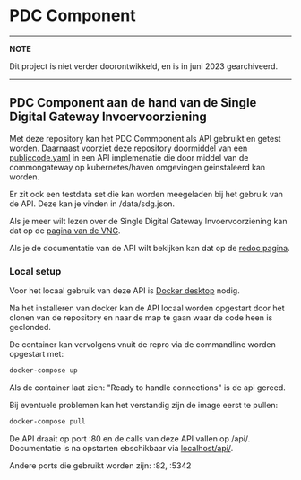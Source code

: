 # PDC Component
---
**NOTE**

Dit project is niet verder doorontwikkeld, en is in juni 2023 gearchiveerd.

---


## PDC Component aan de hand van de Single Digital Gateway Invoervoorziening

Met deze repository kan het PDC Commponent als API gebruikt en getest worden. Daarnaast voorziet deze repository doormiddel van een [publiccode.yaml](https://yml.publiccode.tools/) in een API implemenatie die door middel van de commongateway op kubernetes/haven omgevingen geinstaleerd kan worden.

Er zit ook een testdata set die kan worden meegeladen bij het gebruik van de API. Deze kan je vinden in /data/sdg.json.

Als je meer wilt lezen over de Single Digital Gateway Invoervoorziening kan dat op de [pagina van de VNG](https://vng.nl/projecten/single-digital-gateway).

Als je de documentatie van de API wilt bekijken kan dat op de [redoc pagina](https://redocly.github.io/redoc/?url=https://raw.githubusercontent.com/Klantinteractie-Servicesysteem/pdc-component/main/OAS.yaml&nocors).

### Local setup

Voor het locaal gebruik van deze API is [Docker desktop](https://www.docker.com/get-started/) nodig.

Na het installeren van docker kan de API locaal worden opgestart door het clonen van de repository en naar de map te gaan waar de code heen is geclonded. 

De container kan vervolgens vnuit de repro via de commandline worden opgestart met: 
```sh
docker-compose up
```
Als de  container laat zien: "Ready to handle connections" is de api gereed.

Bij eventuele problemen kan het verstandig zijn de image eerst te pullen: 
```sh
docker-compose pull
```

De API draait op port :80 en de calls van deze API vallen op /api/. Documentatie is na opstarten ebschikbaar via [localhost/api/](http://localhost/api/).

Andere ports die gebruikt worden zijn: :82, :5342

